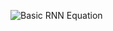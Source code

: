 ![Basic RNN Equation](https://latex.codecogs.com/png.latex?h^{(t)}_{i}=f\left(W^{hh}_{ij}h^{(t-1)}_{j}+W^{xh}_{ij}x^{(t)}_{j}+b_{i}\right))
